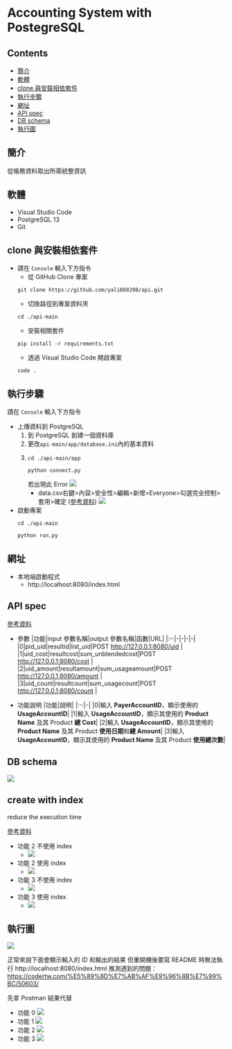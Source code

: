 # Accounting System with PostegreSQL

## Contents

- [簡介](#簡介)
- [軟體](#軟體)
- [clone 與安裝相依套件](#clone-與安裝相依套件)
- [執行步驟](#執行步驟)
- [網址](#網址)
- [API spec](#API-spec)
- [DB schema](#DB-schema)
- [執行圖](#執行圖)

## 簡介

從帳務資料取出所需統整資訊

## 軟體
- Visual Studio Code
- PostgreSQL 13
- Git

## clone 與安裝相依套件
- 請在 `Console` 輸入下方指令
  - 從 GitHub Clone 專案
  ```
  git clone https://github.com/yali860208/api.git
  ```
  - 切換路徑到專案資料夾
  ```
  cd ./api-main
  ``` 
  - 安裝相關套件
  ``` 
  pip install -r requirements.txt
  ``` 
  - 透過 Visual Studio Code 開啟專案
  ``` 
  code .
  ``` 
  
## 執行步驟
請在 `Console` 輸入下方指令
- 上傳資料到 PostgreSQL
  1. 到 PostgreSQL 創建一個資料庫
  2. 更改`api-main/app/database.ini`內的基本資料
  3. 
      ```
      cd ./api-main/app
      ```
      ```
      python connect.py
      ```
      若出現此 Error
      ![](https://i.imgur.com/MQYCr5J.png)
      - data.csv右鍵>內容>安全性>編輯>新增>Everyone>勾選完全控制>套用>確定 ([參考資料](https://blog.csdn.net/yufenghyc/article/details/58224641))
      ![](https://i.imgur.com/s9KRGbWm.png)
- 啟動專案
  ```
  cd ./api-main
  ```
  ```
  python run.py
  ```
## 網址

* 本地端啟動程式
  * http://localhost:8080/index.html

## API spec
[參考資料](https://dotblogs.com.tw/bda605/2020/02/26/170804)

- 參數
    |功能|input 參數名稱|output 參數名稱|函數|URL|
    |:-:|-|-|-|-|
    |0|pid_uid|resultid|list_uid|POST http://127.0.0.1:8080/uid |
    |1|uid_cost|resultcost|sum_unblendedcost|POST http://127.0.0.1:8080/cost |
    |2|uid_amount|resultamount|sum_usageamount|POST http://127.0.0.1:8080/amount |
    |3|uid_count|resultcount|sum_usagecount|POST http://127.0.0.1:8080/count |
    
 
- 功能說明
    |功能|說明|
    |:-:|-|
    |0|輸入 **PayerAccountID**，顯示使用的 **UsageAccountID**|
    |1|輸入 **UsageAccountID**，顯示其使用的 **Product Name** 及其 Product **總 Cost**|
    |2|輸入 **UsageAccountID**，顯示其使用的 **Product Name** 及其 Product **使用日期**和**總 Amount**|
    |3|輸入 **UsageAccountID**，顯示其使用的 **Product Name** 及其 Product **使用總次數**|
    
## DB schema
![](https://i.imgur.com/0bGDaVL.png)

## create with index
reduce the execution time

[參考資料](https://dataschool.com/sql-optimization/how-indexing-works/)
  - 功能 2 不使用 index
    - ![](https://i.imgur.com/AhabFon.png)
  - 功能 2 使用 index
    - ![](https://i.imgur.com/hcUppWG.png)
  - 功能 3 不使用 index
    - ![](https://i.imgur.com/vmgKN3Y.png)
  - 功能 3 使用 index
    - ![](https://i.imgur.com/HfUkoxh.png)


     
## 執行圖

![](https://i.imgur.com/HNmj30nl.png)

正常來說下面會顯示輸入的 ID 和輸出的結果
但重開機後要寫 README 時無法執行 http://localhost:8080/index.html
推測遇到的問題：
https://codertw.com/%E5%89%8D%E7%AB%AF%E9%96%8B%E7%99%BC/50603/

先拿 Postman 結果代替
- 功能 0
![](https://i.imgur.com/xn6DqRO.png)
- 功能 1
![](https://i.imgur.com/Ol6paWH.png)
- 功能 2
![](https://i.imgur.com/8zVAzhH.png)
- 功能 3
![](https://i.imgur.com/31rTGwN.png)
